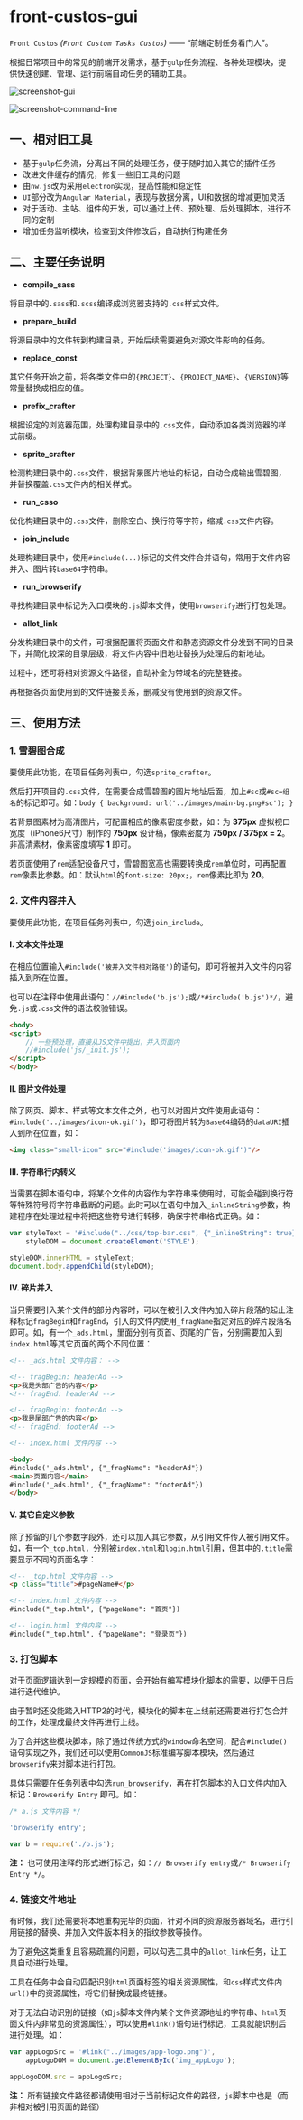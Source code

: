 # front-custos-gui

`Front Custos` *(`Front Custom Tasks Custos`)* —— “前端定制任务看门人”。

根据日常项目中的常见的前端开发需求，基于`gulp`任务流程、各种处理模块，提供快速创建、管理、运行前端自动任务的辅助工具。

![screenshot-gui](https://github.com/Moonshell/front-custos-gui/raw/master/screenshot-gui.png)

![screenshot-command-line](https://github.com/Moonshell/front-custos-gui/raw/master/screenshot-command-line.png)

## 一、相对旧工具

* 基于`gulp`任务流，分离出不同的处理任务，便于随时加入其它的插件任务
* 改进文件缓存的情况，修复一些旧工具的问题
* 由`nw.js`改为采用`electron`实现，提高性能和稳定性
* `UI`部分改为`Angular Material`，表现与数据分离，UI和数据的增减更加灵活
* 对于活动、主站、组件的开发，可以通过上传、预处理、后处理脚本，进行不同的定制
* 增加任务监听模块，检查到文件修改后，自动执行构建任务

## 二、主要任务说明

* **compile_sass**

将目录中的`.sass`和`.scss`编译成浏览器支持的`.css`样式文件。

* **prepare_build**

将源目录中的文件转到构建目录，开始后续需要避免对源文件影响的任务。

* **replace_const**

其它任务开始之前，将各类文件中的`{PROJECT}`、`{PROJECT_NAME}`、`{VERSION}`等常量替换成相应的值。

* **prefix_crafter**

根据设定的浏览器范围，处理构建目录中的`.css`文件，自动添加各类浏览器的样式前缀。

* **sprite_crafter**

检测构建目录中的`.css`文件，根据背景图片地址的标记，自动合成输出雪碧图，并替换覆盖`.css`文件内的相关样式。

* **run_csso**

优化构建目录中的`.css`文件，删除空白、换行符等字符，缩减`.css`文件内容。

* **join_include**

处理构建目录中，使用`#include(...)`标记的文件文件合并语句，常用于文件内容并入、图片转`base64`字符串。

* **run_browserify**

寻找构建目录中标记为入口模块的`.js`脚本文件，使用`browserify`进行打包处理。

* **allot_link**

分发构建目录中的文件，可根据配置将页面文件和静态资源文件分发到不同的目录下，并简化较深的目录层级，将文件内容中旧地址替换为处理后的新地址。

过程中，还可将相对资源文件路径，自动补全为带域名的完整链接。

再根据各页面使用到的文件链接关系，删减没有使用到的资源文件。

## 三、使用方法

### 1. 雪碧图合成

要使用此功能，在项目任务列表中，勾选`sprite_crafter`。

然后打开项目的`.css`文件，在需要合成雪碧图的图片地址后面，加上`#sc`或`#sc=组名`的标记即可。如：`body { background: url('../images/main-bg.png#sc'); }`

若背景图素材为高清图片，可配置相应的像素密度参数，如：为 **375px** 虚拟视口宽度（iPhone6尺寸）制作的 **750px** 设计稿，像素密度为 **750px / 375px = 2**。非高清素材，像素密度填写 **1** 即可。

若页面使用了`rem`适配设备尺寸，雪碧图宽高也需要转换成`rem`单位时，可再配置`rem`像素比参数。如：默认`html`的`font-size: 20px;`，`rem`像素比即为 **20**。

### 2. 文件内容并入

要使用此功能，在项目任务列表中，勾选`join_include`。

#### **I. 文本文件处理**

在相应位置输入`#include('被并入文件相对路径')`的语句，即可将被并入文件的内容插入到所在位置。

也可以在注释中使用此语句：`//#include('b.js');`或`/*#include('b.js')*/`，避免`.js`或`.css`文件的语法校验错误。

```html
<body>
<script>
	// 一些预处理，直接从JS文件中提出，并入页面内
	//#include('js/_init.js');
</script>
</body>
```

#### **II. 图片文件处理**

除了网页、脚本、样式等文本文件之外，也可以对图片文件使用此语句：`#include('../images/icon-ok.gif')`，即可将图片转为`Base64`编码的`dataURI`插入到所在位置，如：

```html
<img class="small-icon" src="#include('images/icon-ok.gif')"/>
```

#### **III. 字符串行内转义**

当需要在脚本语句中，将某个文件的内容作为字符串来使用时，可能会碰到换行符等特殊符号将字符串截断的问题。此时可以在语句中加入`_inlineString`参数，构建程序在处理过程中将把这些符号进行转移，确保字符串格式正确。如：

```javascript
var styleText = '#include("../css/top-bar.css", {"_inlineString": true})',
	styleDOM = document.createElement('STYLE');

styleDOM.innerHTML = styleText;
document.body.appendChild(styleDOM);
```

#### **IV. 碎片并入**

当只需要引入某个文件的部分内容时，可以在被引入文件内加入碎片段落的起止注释标记`fragBegin`和`fragEnd`，引入的文件内使用`_fragName`指定对应的碎片段落名即可。如，有一个`_ads.html`，里面分别有页首、页尾的广告，分别需要加入到`index.html`等其它页面的两个不同位置：

```html
<!-- _ads.html 文件内容： -->

<!-- fragBegin: headerAd -->
<p>我是头部广告的内容</p>
<!-- fragEnd: headerAd -->

<!-- fragBegin: footerAd -->
<p>我是尾部广告的内容</p>
<!-- fragEnd: footerAd -->
```

```html
<!-- index.html 文件内容 -->

<body>
#include('_ads.html', {"_fragName": "headerAd"})
<main>页面内容</main>
#include('_ads.html', {"_fragName": "footerAd"})
</body>
```

#### **V. 其它自定义参数**

除了预留的几个参数字段外，还可以加入其它参数，从引用文件传入被引用文件。如，有一个`_top.html`，分别被`index.html`和`login.html`引用，但其中的`.title`需要显示不同的页面名字：

```html
<!-- _top.html 文件内容 -->
<p class="title">#pageName#</p>

<!-- index.html 文件内容 -->
#include("_top.html", {"pageName": "首页"})

<!-- login.html 文件内容 -->
#include("_top.html", {"pageName": "登录页"})
```

### 3. 打包脚本

对于页面逻辑达到一定规模的页面，会开始有编写模块化脚本的需要，以便于日后进行迭代维护。

由于暂时还没能踏入HTTP2的时代，模块化的脚本在上线前还需要进行打包合并的工作，处理成最终文件再进行上线。

为了合并这些模块脚本，除了通过传统方式的`window`命名空间，配合`#include()`语句实现之外，我们还可以使用`CommonJS`标准编写脚本模块，然后通过`browserify`来对脚本进行打包。

具体只需要在任务列表中勾选`run_browserify`，再在打包脚本的入口文件内加入标记：`Browserify Entry` 即可。如：

```javascript
/* a.js 文件内容 */

'browserify entry';

var b = require('./b.js');
```

**注：** 也可使用注释的形式进行标记，如：`// Browserify entry`或`/* Browserify Entry */`。

### 4. 链接文件地址

有时候，我们还需要将本地重构完毕的页面，针对不同的资源服务器域名，进行引用链接的替换、并加入文件版本相关的指纹参数等操作。

为了避免这类重复且容易疏漏的问题，可以勾选工具中的`allot_link`任务，让工具自动进行处理。

工具在任务中会自动匹配识别`html`页面标签的相关资源属性，和`css`样式文件内`url()`中的资源属性，将它们替换成最终链接。

对于无法自动识别的链接（如`js`脚本文件内某个文件资源地址的字符串、`html`页面文件内非常见的资源属性），可以使用`#link()`语句进行标记，工具就能识别后进行处理。如：

```javascript
var appLogoSrc = '#link("../images/app-logo.png")',
	appLogoDOM = document.getElementById('img_appLogo');

appLogoDOM.src = appLogoSrc;
```

**注：** 所有链接文件路径都请使用相对于当前标记文件的路径，`js`脚本中也是（而非相对被引用页面的路径）